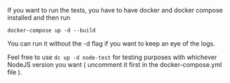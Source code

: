 If you want to run the tests, you have to have docker and docker compose installed and then run

~~~shell
docker-compose up -d --build
~~~

You can run it without the -d flag if you want to keep an eye of the logs.

Feel free to use `dc up -d node-test` for testing purposes with whichever NodeJS version you want ( uncomment it first in the docker-compose.yml file ). 